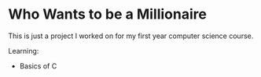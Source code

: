 # Who Wants to be a Millionaire

This is just a project I worked on for my first year computer science course.

Learning:
- Basics of C
